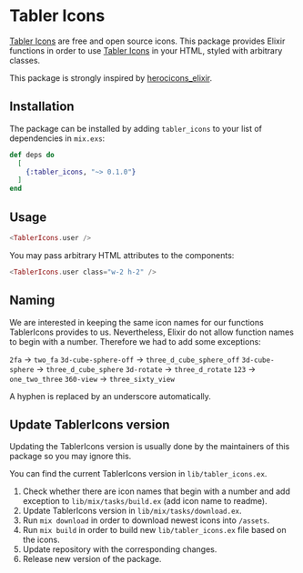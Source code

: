 # Tabler Icons

[Tabler Icons](https://tabler-icons.io/) are free and open source icons. This package provides Elixir functions in order to use [Tabler Icons](https://tabler-icons.io/) in your HTML, styled with arbitrary classes.

This package is strongly inspired by [herocicons_elixir](https://github.com/mveytsman/heroicons_elixir).

## Installation

The package can be installed by adding `tabler_icons` to your list of dependencies in `mix.exs`:

```elixir
def deps do
  [
    {:tabler_icons, "~> 0.1.0"}
  ]
end
```

## Usage

```eex
<TablerIcons.user />
```

You may pass arbitrary HTML attributes to the components:

```eex
<TablerIcons.user class="w-2 h-2" />
```

## Naming

We are interested in keeping the same icon names for our functions TablerIcons provides to us. Nevertheless, Elixir do not allow function names to begin with a number. Therefore we had to add some exceptions:

`2fa` -> `two_fa`
`3d-cube-sphere-off` -> `three_d_cube_sphere_off`
`3d-cube-sphere` -> `three_d_cube_sphere`
`3d-rotate` -> `three_d_rotate`
`123` -> `one_two_three`
`360-view` -> `three_sixty_view`

A hyphen is replaced by an underscore automatically.

## Update TablerIcons version

Updating the TablerIcons version is usually done by the maintainers of this package so you may ignore this.

You can find the current TablerIcons version in `lib/tabler_icons.ex`.

1. Check whether there are icon names that begin with a number and add exception to `lib/mix/tasks/build.ex` (add icon name to readme).
2. Update TablerIcons version in `lib/mix/tasks/download.ex`.
3. Run `mix download` in order to download newest icons into `/assets`.
4. Run `mix build` in order to build new `lib/tabler_icons.ex` file based on the icons.
5. Update repository with the corresponding changes.
6. Release new version of the package.
